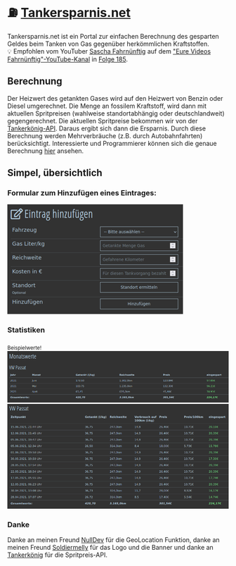 # ⛽ [Tankersparnis.net](https://tankersparnis.net)

Tankersparnis.net ist ein Portal zur einfachen Berechnung des gesparten Geldes beim Tanken von Gas gegenüber herkömmlichen Kraftstoffen.  
:bulb: Empfohlen vom YouTuber [Sascha Fahrnünftig](https://www.youtube.com/user/Fahrnuenftig) auf dem ["Eure Videos Fahrnünftig"-YouTube-Kanal](https://www.youtube.com/c/EureVideosFahrnünftig) in [Folge 185](https://www.youtube.com/watch?v=Igin5YvnZ7A&t=664s).

## Berechnung

Der Heizwert des getankten Gases wird auf den Heizwert von Benzin oder Diesel umgerechnet. Die Menge an fossilem Kraftstoff, wird dann mit aktuellen Spritpreisen (wahlweise standortabhängig oder deutschlandweit) gegengerechnet. Die aktuellen Spritpreise bekommen wir von der [Tankerkönig-API](https://creativecommons.tankerkoenig.de/). Daraus ergibt sich dann die Ersparnis. Durch diese Berechnung werden Mehrverbräuche (z.B. durch Autobahnfahrten) berücksichtigt.
Interessierte und Programmierer können sich die genaue Berechnung [hier](https://github.com/RundesBalli/tankersparnis/blob/74ba896fffcf6bc16b819a5c95e2b4c5d78ad3b6/public/inc/addEntry.php#L147) ansehen.

## Simpel, übersichtlich
### Formular zum Hinzufügen eines Eintrages:  
<img src="/public/img/entry.png" alt="Eintragen"/>  

### Statistiken
<sub>Beispielwerte!</sub>  
<img src="/public/img/totalMonthly.png" alt="Monatswerte"/>   
<img src="/public/img/totalSavings.png" alt="Gesamtwerte"/>   

### Danke
Danke an meinen Freund [NullDev](https://github.com/NullDev) für die GeoLocation Funktion, danke an meinen Freund [Soldiermelly](https://github.com/Soldiermelly) für das Logo und die Banner und danke an [Tankerkönig](https://creativecommons.tankerkoenig.de/) für die Spritpreis-API.
